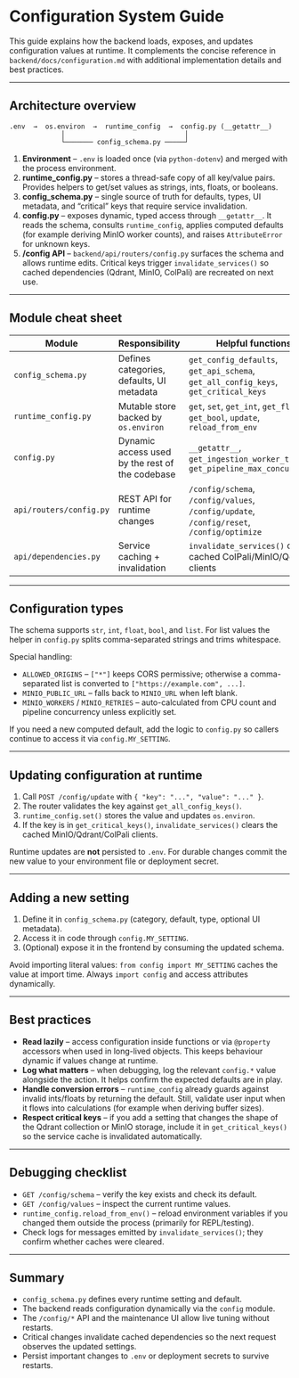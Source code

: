# Configuration System Guide

This guide explains how the backend loads, exposes, and updates configuration
values at runtime. It complements the concise reference in
`backend/docs/configuration.md` with additional implementation details and best
practices.

---

## Architecture overview

```
.env  →  os.environ  →  runtime_config  →  config.py (__getattr__)
             │                              │
             └─────── config_schema.py ─────┘
```

1. **Environment** – `.env` is loaded once (via `python-dotenv`) and merged with
   the process environment.
2. **runtime_config.py** – stores a thread-safe copy of all key/value pairs.
   Provides helpers to get/set values as strings, ints, floats, or booleans.
3. **config_schema.py** – single source of truth for defaults, types, UI
   metadata, and “critical” keys that require service invalidation.
4. **config.py** – exposes dynamic, typed access through `__getattr__`. It
   reads the schema, consults `runtime_config`, applies computed defaults (for
   example deriving MinIO worker counts), and raises `AttributeError` for
   unknown keys.
5. **/config API** – `backend/api/routers/config.py` surfaces the schema and
   allows runtime edits. Critical keys trigger `invalidate_services()` so cached
   dependencies (Qdrant, MinIO, ColPali) are recreated on next use.

---

## Module cheat sheet

| Module | Responsibility | Helpful functions |
|--------|----------------|-------------------|
| `config_schema.py` | Defines categories, defaults, UI metadata | `get_config_defaults`, `get_api_schema`, `get_all_config_keys`, `get_critical_keys` |
| `runtime_config.py` | Mutable store backed by `os.environ` | `get`, `set`, `get_int`, `get_float`, `get_bool`, `update`, `reload_from_env` |
| `config.py` | Dynamic access used by the rest of the codebase | `__getattr__`, `get_ingestion_worker_threads`, `get_pipeline_max_concurrency` |
| `api/routers/config.py` | REST API for runtime changes | `/config/schema`, `/config/values`, `/config/update`, `/config/reset`, `/config/optimize` |
| `api/dependencies.py` | Service caching + invalidation | `invalidate_services()` clears cached ColPali/MinIO/Qdrant clients |

---

## Configuration types

The schema supports `str`, `int`, `float`, `bool`, and `list`. For list values
the helper in `config.py` splits comma-separated strings and trims whitespace.

Special handling:

- `ALLOWED_ORIGINS` – `["*"]` keeps CORS permissive; otherwise a comma-separated
  list is converted to `["https://example.com", ...]`.
- `MINIO_PUBLIC_URL` – falls back to `MINIO_URL` when left blank.
- `MINIO_WORKERS` / `MINIO_RETRIES` – auto-calculated from CPU count and pipeline
  concurrency unless explicitly set.

If you need a new computed default, add the logic to `config.py` so callers
continue to access it via `config.MY_SETTING`.

---

## Updating configuration at runtime

1. Call `POST /config/update` with `{ "key": "...", "value": "..." }`.
2. The router validates the key against `get_all_config_keys()`.
3. `runtime_config.set()` stores the value and updates `os.environ`.
4. If the key is in `get_critical_keys()`, `invalidate_services()` clears the
   cached MinIO/Qdrant/ColPali clients.

Runtime updates are **not** persisted to `.env`. For durable changes commit the
new value to your environment file or deployment secret.

---

## Adding a new setting

1. Define it in `config_schema.py` (category, default, type, optional UI
   metadata).
2. Access it in code through `config.MY_SETTING`.
3. (Optional) expose it in the frontend by consuming the updated schema.

Avoid importing literal values: `from config import MY_SETTING` caches the value
at import time. Always `import config` and access attributes dynamically.

---

## Best practices

- **Read lazily** – access configuration inside functions or via `@property`
  accessors when used in long-lived objects. This keeps behaviour dynamic if
  values change at runtime.
- **Log what matters** – when debugging, log the relevant `config.*` value
  alongside the action. It helps confirm the expected defaults are in play.
- **Handle conversion errors** – `runtime_config` already guards against invalid
  ints/floats by returning the default. Still, validate user input when it flows
  into calculations (for example when deriving buffer sizes).
- **Respect critical keys** – if you add a setting that changes the shape of the
  Qdrant collection or MinIO storage, include it in `get_critical_keys()` so the
  service cache is invalidated automatically.

---

## Debugging checklist

- `GET /config/schema` – verify the key exists and check its default.
- `GET /config/values` – inspect the current runtime values.
- `runtime_config.reload_from_env()` – reload environment variables if you
  changed them outside the process (primarily for REPL/testing).
- Check logs for messages emitted by `invalidate_services()`; they confirm
  whether caches were cleared.

---

## Summary

- `config_schema.py` defines every runtime setting and default.
- The backend reads configuration dynamically via the `config` module.
- The `/config/*` API and the maintenance UI allow live tuning without
  restarts.
- Critical changes invalidate cached dependencies so the next request observes
  the updated settings.
- Persist important changes to `.env` or deployment secrets to survive restarts.
